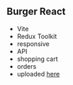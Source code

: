 ## Burger React

- Vite
- Redux Toolkit
- responsive
- API
- shopping cart
- orders
- uploaded <a href="https://master--lucky-lamington-e8a745.netlify.app/" target="_blank">here<a>
